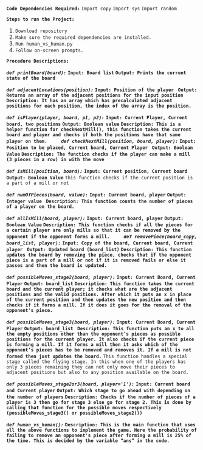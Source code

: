 **`Code Dependencies Required:`**
`Import copy`
`Import sys`
`Import random`

**`Steps to run the Project:`**
1. `Download repository`
2. `Make sure the required dependencies are installed.`
3. `Run human_vs_human.py`
4. `Follow on-screen prompts.`

**`Procedure Descriptions:`**

***`def printBoard(board):`***
**`Input: Board list`**
**`Output: Prints the current state of the board `**

***`def adjacentLocations(position):`***
**`Input: Position of the player `**
**`Output: Returns an array of the adjacent positions for the input position `**
**`Description: It has an array which has precalculated adjacent positions for each position, the index of the array is the position.`**

***`def isPlayer(player, board, p1, p2):`***
**`Input: Current Player, Current board, two positions`**
**`Output: Boolean value`**
**`Description: This is a helper function for checkNextMill(), this function takes the current board and player and checks if both the positions have that same player on them.`**
`    `
***`def checkNextMill(position, board, player):`***
**`Input: Position to be placed, Current board, Current Player `**
**`Output: Boolean Value`**
**`Description: The function checks if the player can make a mill (3 pieces in a row) in with the move `**

***`def isMill(position, board):`***
**`Input: Current position, Current board`**
**`Output: Boolean Value`**
`This function checks if the current position is a part of a mill or not `

***`def numOfPieces(board, value):`***
**`Input: Current board, player`**
**`Output: Integer value `**
**`Description: This function counts the number of pieces of a player on the board. `**

***`def allIsMill(board, player):`***
**`Input: Current board, player`**
**`Output: Boolean Value`**
**`Description: This function checks if all the pieces for a certain player are only mills so that it can be removed by the opponent if the opponent forms a mill.`**
`    `
***`def removePiece(board_copy, board_list, player):`***
**`Input: Copy of the board, Current board, Current player `**
**`Output: Updated board (board_list)`**
**`Description: This function updates the board by removing the piece, checks that if the opponent piece is a part of a mill or not if it is removed fails or else it passes and then the board is updated.                `**

***`def possibleMoves_stage2(board, player):`***
**`Input: Current Board, Current Player`**
**`Output: board_list`**
**`Description: This function takes the current board and the current player; it checks what are the adjacent positions and the valid positions. After which it puts an x in place of the current position and then updates the new position and then checks if it forms a mill. If it does it goes for the removal of the opponent's piece. `**

***`def possibleMoves_stage3(board, player):`***
**`Input: Current Board, Current Player`**
**`Output: board_list `**
**`Description: This function puts an x to all the empty positions other than the opponent’s pieces as possible positions for the current player. It also checks if the current piece is forming a mill. If it forms a mill then it asks which of the opponent’s pieces has to be removed and removes it. If a mill is not formed then just updates the board.`**
`This function handles a special stage called the flying stage. In this when one of the players has only 3 pieces remaining they can not only move their pieces to adjacent positions but also to any position available on the board.`

***`def possibleMoves_stage2or3(board, player='1'):`***
**`Input: Current board and Current player`**
**`Output: Which stage to go ahead with depending on the number of players`**
**`Description: Checks if the number of pieces of a player is 3 then go for stage 3 else go for stage 2. This is done by calling that function for the possible moves respectively (possibleMoves_stage3() or possibleMoves_stage2())`**

***`def human_vs_human():`***
**`Description: This is the main function that uses all the above functions to implement the game. Here the probability of failing to remove an opponent's piece after forming a mill is 25% of the time. This is decided by the variable “ans” in the code.`**